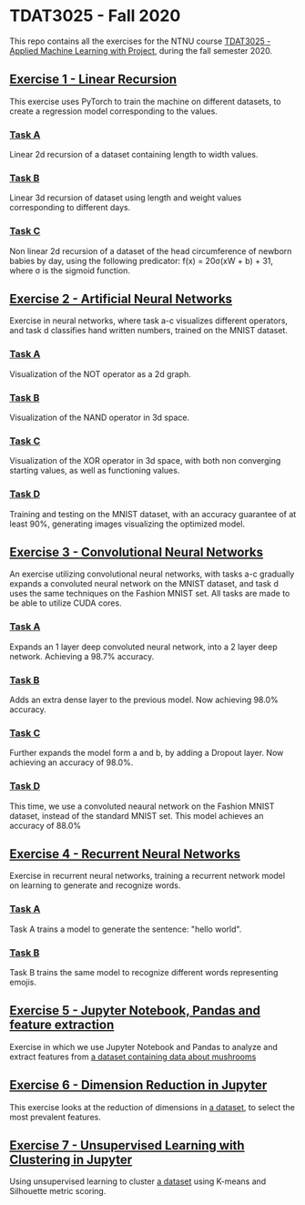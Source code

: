# TDAT3025 - Fall 2020
This repo contains all the exercises for the NTNU course [TDAT3025 - Applied Machine Learning with Project](https://www.ntnu.no/studier/emner/TDAT3025#tab=omEmnet), during the fall semester 2020.
## [Exercise 1 - Linear Recursion](/Øving-1)
This exercise uses PyTorch to train the machine on different datasets, to create a regression model corresponding to the values.
### [Task A](/Øving-1/task-a.py)
Linear 2d recursion of a dataset containing length to width values.
### [Task B](/Øving-1/task-b.py)
Linear 3d recursion of dataset using length and weight values corresponding to different days.
### [Task C](/Øving-1/task-c.py)
Non linear 2d recursion of a dataset of the head circumference of newborn babies by day, using the following predicator: f(x) = 20σ(xW + b) + 31, where σ is the sigmoid function.
## [Exercise 2 - Artificial Neural Networks](/Øving-2)
Exercise in neural networks, where task a-c visualizes different operators, and task d classifies hand written numbers, trained on the MNIST dataset.
### [Task A](/Øving-2/task-a.py)
Visualization of the NOT operator as a 2d graph.
### [Task B](/Øving-2/task-b.py)
Visualization of the NAND operator in 3d space.
### [Task C](/Øving-2/task-c.py)
Visualization of the XOR operator in 3d space, with both non converging starting values, as well as functioning values.
### [Task D](/Øving-2/task-d.py)
Training and testing on the MNIST dataset, with an accuracy guarantee of at least 90%, generating images visualizing the optimized model.
## [Exercise 3 - Convolutional Neural Networks](/Øving-3)
An exercise utilizing convolutional neural networks, with tasks a-c gradually expands a convoluted neural network on the MNIST dataset, and task d uses the same techniques on the Fashion MNIST set. All tasks are made to be able to utilize CUDA cores.
### [Task A](/Øving-3/task-a.py)
Expands an 1 layer deep convoluted neural network, into a 2 layer deep network. Achieving a 98.7% accuracy.
### [Task B](/Øving-3/task-b.py)
Adds an extra dense layer to the previous model. Now achieving 98.0% accuracy.
### [Task C](/Øving-3/task-c.py)
Further expands the model form a and b, by adding a Dropout layer. Now achieving an accuracy of 98.0%.
### [Task D](/Øving-3/task-d.py)
This time, we use a convoluted neaural network on the Fashion MNIST dataset, instead of the standard MNIST set. This model achieves an accuracy of 88.0%
## [Exercise 4 - Recurrent Neural Networks](/Øving-4)
Exercise in recurrent neural networks, training a recurrent network model on learning to generate and recognize words.
### [Task A](/Øving-4/task-a.py)
Task A trains a model to generate the sentence: "hello world".
### [Task B](/Øving-4/task-b.py)
Task B trains the same model to recognize different words representing emojis.
## [Exercise 5 - Jupyter Notebook, Pandas and feature extraction](/Øving-5)
Exercise in which we use Jupyter Notebook and Pandas to analyze and extract features from [a dataset containing
data about mushrooms](https://archive.ics.uci.edu/ml/datasets/Mushroom)
## [Exercise 6 - Dimension Reduction in Jupyter](Øving-6)
This exercise looks at the reduction of dimensions in [a dataset](https://archive.ics.uci.edu/ml/datasets/Mushroom), to select the most prevalent features.
## [Exercise 7 - Unsupervised Learning with Clustering in Jupyter](Øving-7)
Using unsupervised learning to cluster [a dataset](https://archive.ics.uci.edu/ml/datasets/Mushroom) using K-means and Silhouette metric scoring.
